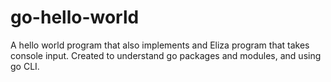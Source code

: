 # go-hello-world
A hello world program that also implements and Eliza program that takes console input. Created to understand go packages and modules, and using go CLI.
